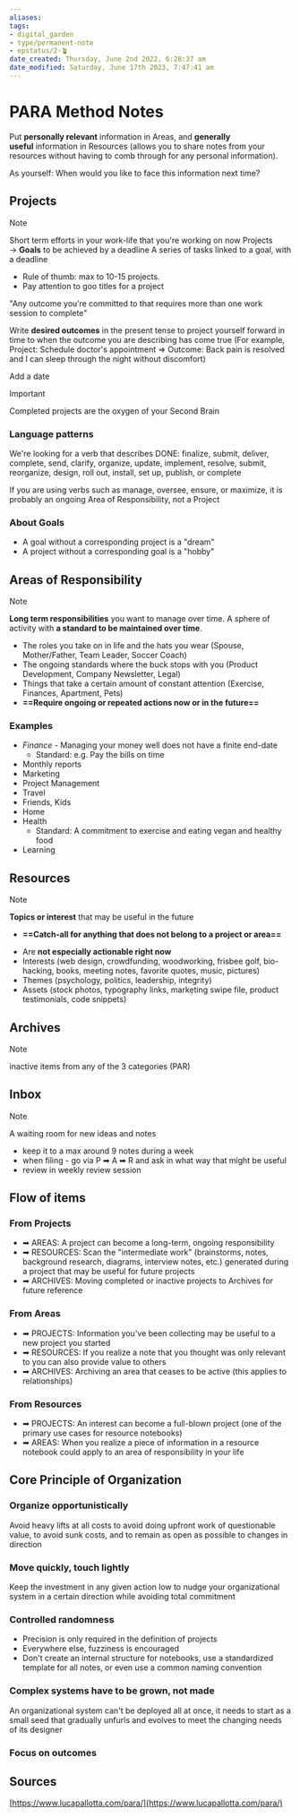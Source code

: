 ```yaml
---
aliases: 
tags: 
- digital_garden
- type/permanent-note
- epstatus/2-🪴
date_created: Thursday, June 2nd 2022, 6:28:37 am
date_modified: Saturday, June 17th 2023, 7:47:41 am
---
```

# PARA Method Notes
Put **personally relevant** information in Areas, and **generally useful** information in Resources (allows you to share notes from your resources without having to comb through for any personal information).

As yourself: When would you like to face this information next time?

## Projects
> [!note]
> Short term efforts in your work-life that you're working on now
> Projects → **Goals** to be achieved by a deadline
> A series of tasks linked to a goal, with a deadline

+ Rule of thumb: max to 10-15 projects. 
+ Pay attention to goo titles for a project

"Any outcome you’re committed to that requires more than one work session to complete"

Write **desired outcomes** in the present tense to project yourself forward in time to when the outcome you are describing has come true (For example, Project: Schedule doctor's appointment ⇒ Outcome: Back pain is resolved and I can sleep through the night without discomfort)

Add a date

> [!important]
> Completed projects are the oxygen of your Second Brain 


### Language patterns
We're looking for a verb that describes DONE: finalize, submit, deliver, complete, send, clarify, organize, update, implement, resolve, submit, reorganize, design, roll out, install, set up, publish, or complete

If you are using verbs such as manage, oversee, ensure, or maximize, it is probably an ongoing Area of Responsibility, not a Project

### About Goals
- A goal without a corresponding project is a "dream"
- A project without a corresponding goal is a "hobby"

## Areas of Responsibility
> [!note]
> **Long term responsibilities** you want to manage over time.
> A sphere of activity with **a standard to be maintained over time**.

* The roles you take on in life and the hats you wear (Spouse, Mother/Father, Team Leader, Soccer Coach)
* The ongoing standards where the buck stops with you (Product Development, Company Newsletter, Legal)
* Things that take a certain amount of constant attention (Exercise, Finances, Apartment, Pets)
* **==Require ongoing or repeated actions now or in the future==**

### Examples
+ *Finance* - Managing your money well does not have a finite end-date
	+ Standard: e.g. Pay the bills on time
+ Monthly reports
+ Marketing
+ Project Management
+ Travel
+ Friends, Kids
+ Home
+ Health
	+ Standard: A commitment to exercise and eating vegan and healthy food
+ Learning

## Resources
> [!note]
> **Topics or interest** that may be useful in the future 

+ **==Catch-all for anything that does not belong to a project or area==**
- Are **not especially actionable right now**
- Interests (web design, crowdfunding, woodworking, frisbee golf, bio-hacking, books, meeting notes, favorite quotes, music, pictures)
- Themes (psychology, politics, leadership, integrity)
- Assets (stock photos, typography links, marketing swipe file, product testimonials, code snippets)


## Archives
> [!note]
>  inactive items from any of the 3 categories (PAR)


## Inbox
> [!note]
> A waiting room for new ideas and notes 

+ keep it to a max around 9 notes during a week
+ when filing - go via P ➡ A ➡ R and ask in what way that might be useful
+ review in weekly review session

## Flow of items
### From Projects
- ➡ AREAS: A project can become a long-term, ongoing responsibility
- ➡ RESOURCES: Scan the "intermediate work" (brainstorms, notes, background research, diagrams, interview notes, etc.) generated during a project that may be useful for future projects
- ➡ ARCHIVES: Moving completed or inactive projects to Archives for future reference

### From Areas
- ➡ PROJECTS: Information you've been collecting may be useful to a new project you started
- ➡ RESOURCES: If you realize a note that you thought was only relevant to you can also provide value to others
- ➡ ARCHIVES: Archiving an area that ceases to be active (this applies to relationships)

### From Resources
- ➡ PROJECTS: An interest can become a full-blown project (one of the primary use cases for resource notebooks)
- ➡ AREAS: When you realize a piece of information in a resource notebook could apply to an area of responsibility in your life


## Core Principle of Organization
### Organize opportunistically
Avoid heavy lifts at all costs to avoid doing upfront work of questionable value, to avoid sunk costs, and to remain as open as possible to changes in direction

### Move quickly, touch lightly
Keep the investment in any given action low to nudge your organizational system in a certain direction while avoiding total commitment

### Controlled randomness
- Precision is only required in the definition of projects
- Everywhere else, fuzziness is encouraged
- Don't create an internal structure for notebooks, use a standardized template for all notes, or even use a common naming convention

### Complex systems have to be grown, not made
An organizational system can't be deployed all at once, it needs to start as a small seed that gradually unfurls and evolves to meet the changing needs of its designer

### Focus on outcomes



## Sources
[https://www.lucapallotta.com/para/](https://www.lucapallotta.com/para/)
